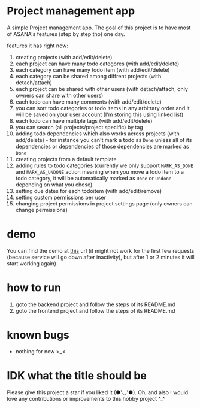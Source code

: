 # Project management app

A simple Project management app. The goal of this project is to have most of ASANA's features (step by step tho)
one day.

features it has right now:

1. creating projects (with add/edit/delete)
2. each project can have many todo categores (with add/edit/delete)
3. each category can have many todo item (with add/edit/delete)
4. each category can be shared among diffrent projects (with detach/attach)
5. each project can be shared with other users (with detach/attach, only owners can share with other users)
6. each todo can have many comments (with add/edit/delete)
7. you can sort todo categories or todo items in any arbitrary order and it will be saved on your user account (I'm storing this using linked list)
8. each todo can have multiple tags (with add/edit/delete)
9. you can search (all projects/project specific) by tag
10. adding todo dependencies which also works across projects (with add/delete) - for instance you can't mark a todo as `Done` unless all of its dependencies or dependencies of those dependencies are marked as `Done`
11. creating projects from a default template
12. adding rules to todo categories (currently we only support `MARK_AS_DONE` and `MARK_AS_UNDONE` action meaning when you move a todo item to a todo category, it will be automatically marked as `Done` or `Undone` depending on what you chose)
13. setting due dates for each todoitem (with add/edit/remove)
14. setting custom permissions per user 
15. changing project permissions in project settings page (only owners can change permissions)

# demo

You can find the demo at [this](https://project-management-fohoov.vercel.app) url (it might not work for the first few requests (because service will go down after inactivity), but after 1 or 2 minutes it will start working again).

# how to run

1. goto the backend project and follow the steps of its README.md
2. goto the frontend project and follow the steps of its README.md

# known bugs
  * nothing for now >_<

# IDK what the title should be

Please give this project a star if you liked it (●'◡'●). Oh, and also I would love any contributions or improvements to this hobby project ^\_^
